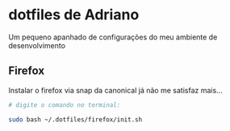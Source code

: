 # dotfiles de Adriano

Um pequeno apanhado de configurações do meu ambiente de desenvolvimento

## Firefox

Instalar o firefox via snap da canonical já não me satisfaz mais...

```sh
# digite o comando no terminal:

sudo bash ~/.dotfiles/firefox/init.sh
```
